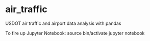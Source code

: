 # air_traffic
USDOT air traffic and airport data analysis with pandas

To fire up Jupyter Notebook:
source bin/activate
jupyter notebook
